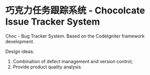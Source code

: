 # 巧克力任务跟踪系统 - Chocolcate Issue Tracker System
Choc - Bug Tracker System. Based on the CodeIgniter framework development.

Design ideas:

1. Combination of defect management and version control;
2. Provide product quality analysis.
